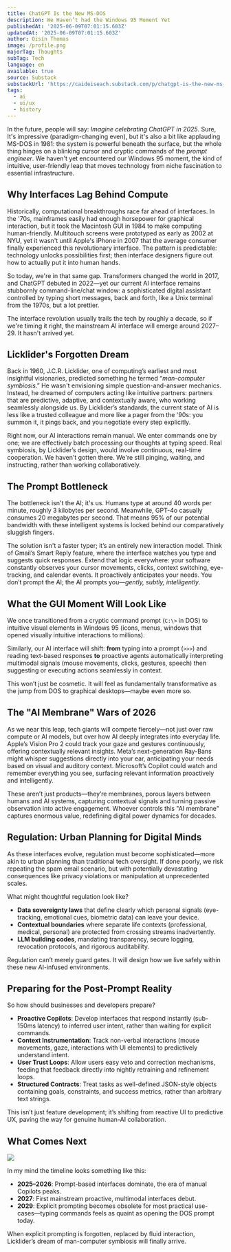 ```yaml
---
title: ChatGPT Is the New MS-DOS
description: We Haven’t had the Windows 95 Moment Yet
publishedAt: '2025-06-09T07:01:15.603Z'
updatedAt: '2025-06-09T07:01:15.603Z'
author: Oisín Thomas
image: /profile.png
majorTag: Thoughts
subTag: Tech
language: en
available: true
source: Substack
substackUrl: 'https://caideiseach.substack.com/p/chatgpt-is-the-new-ms-dos'
tags:
  - ai
  - ui/ux
  - history
---
```


In the future, people will say: _Imagine celebrating ChatGPT in 2025_. Sure, It's impressive (paradigm-changing even), but it's also a bit like applauding MS-DOS in 1981: the system is powerful beneath the surface, but the whole thing hinges on a blinking cursor and cryptic commands of the _prompt engineer_. We haven't yet encountered our Windows 95 moment, the kind of intuitive, user-friendly leap that moves technology from niche fascination to essential infrastructure.

Why Interfaces Lag Behind Compute
---------------------------------

Historically, computational breakthroughs race far ahead of interfaces. In the '70s, mainframes easily had enough horsepower for graphical interaction, but it took the Macintosh GUI in 1984 to make computing human-friendly. Multitouch screens were prototyped as early as 2002 at NYU, yet it wasn't until Apple's iPhone in 2007 that the average consumer finally experienced this revolutionary interface. The pattern is predictable: technology unlocks possibilities first; then interface designers figure out how to actually put it into human hands.


So today, we're in that same gap. Transformers changed the world in 2017, and ChatGPT debuted in 2022—yet our current AI interface remains stubbornly command-line/chat window: a sophisticated digital assistant controlled by typing short messages, back and forth, like a Unix terminal from the 1970s, but a lot prettier.

The interface revolution usually trails the tech by roughly a decade, so if we're timing it right, the mainstream AI interface will emerge around 2027–29. It hasn't arrived yet.

Licklider's Forgotten Dream
---------------------------

Back in 1960, J.C.R. Licklider, one of computing’s earliest and most insightful visionaries, predicted something he termed “_man-computer symbiosis_.” He wasn't envisioning simple question-and-answer mechanics. Instead, he dreamed of computers acting like intuitive partners: partners that are predictive, adaptive, and contextually aware, who working seamlessly alongside us. By Licklider’s standards, the current state of AI is less like a trusted colleague and more like a pager from the '90s: you summon it, it pings back, and you negotiate every step explicitly.

Right now, our AI interactions remain manual. We enter commands one by one; we are effectively batch processing our thoughts at typing speed. Real symbiosis, by Licklider’s design, would involve continuous, real-time cooperation. We haven't gotten there. We're still pinging, waiting, and instructing, rather than working collaboratively.

The Prompt Bottleneck
---------------------

The bottleneck isn't the AI; it's us. Humans type at around 40 words per minute, roughly 3 kilobytes per second. Meanwhile, GPT-4o casually consumes 20 megabytes per second. That means 95% of our potential bandwidth with these intelligent systems is locked behind our comparatively sluggish fingers.

The solution isn't a faster typer; it’s an entirely new interaction model. Think of Gmail’s Smart Reply feature, where the interface watches you type and suggests quick responses. Extend that logic everywhere: your software constantly observes your cursor movements, clicks, context switching, eye-tracking, and calendar events. It proactively anticipates your needs. You don’t prompt the AI; the AI prompts you—_gently, subtly, intelligently_.

What the GUI Moment Will Look Like
----------------------------------

We once transitioned from a cryptic command prompt (`C:\>` in DOS) to intuitive visual elements in Windows 95 (icons, menus, windows that opened visually intuitive interactions to millions).

Similarly, our AI interface will shift: **from** typing into a prompt (`>>>`) and reading text-based responses **to** proactive agents automatically interpreting multimodal signals (mouse movements, clicks, gestures, speech) then suggesting or executing actions seamlessly in context.

This won’t just be cosmetic. It will feel as fundamentally transformative as the jump from DOS to graphical desktops—maybe even more so.

The "AI Membrane" Wars of 2026
------------------------------

As we near this leap, tech giants will compete fiercely—not just over raw compute or AI models, but over how AI deeply integrates into everyday life. Apple’s Vision Pro 2 could track your gaze and gestures continuously, offering contextually relevant insights. Meta’s next-generation Ray-Bans might whisper suggestions directly into your ear, anticipating your needs based on visual and auditory context. Microsoft’s Copilot could watch and remember everything you see, surfacing relevant information proactively and intelligently.

These aren’t just products—they’re membranes, porous layers between humans and AI systems, capturing contextual signals and turning passive observation into active engagement. Whoever controls this "AI membrane" captures enormous value, redefining digital power dynamics for decades.

Regulation: Urban Planning for Digital Minds
--------------------------------------------

As these interfaces evolve, regulation must become sophisticated—more akin to urban planning than traditional tech oversight. If done poorly, we risk repeating the spam email scenario, but with potentially devastating consequences like privacy violations or manipulation at unprecedented scales.

What might thoughtful regulation look like?

- **Data sovereignty laws** that define clearly which personal signals (eye-tracking, emotional cues, biometric data) can leave your device.
- **Contextual boundaries** where separate life contexts (professional, medical, personal) are protected from crossing streams inadvertently.
- **LLM building codes**, mandating transparency, secure logging, revocation protocols, and rigorous auditability.
    

Regulation can’t merely guard gates. It will design how we live safely within these new AI-infused environments.

Preparing for the Post-Prompt Reality
-------------------------------------

So how should businesses and developers prepare?

- **Proactive Copilots**: Develop interfaces that respond instantly (sub-150ms latency) to inferred user intent, rather than waiting for explicit commands.
- **Context Instrumentation**: Track non-verbal interactions (mouse movements, gaze, interactions with UI elements) to predictively understand intent.
- **User Trust Loops**: Allow users easy veto and correction mechanisms, feeding that feedback directly into nightly retraining and refinement loops.
- **Structured Contracts**: Treat tasks as well-defined JSON-style objects containing goals, constraints, and success metrics, rather than arbitrary text strings.

This isn’t just feature development; it’s shifting from reactive UI to predictive UX, paving the way for genuine human-AI collaboration.

What Comes Next
---------------

![](https://substack-post-media.s3.amazonaws.com/public/images/5eec40c3-6153-43d5-a553-8d37aae4f788_897x277.png)

In my mind the timeline looks something like this:

- **2025–2026**: Prompt-based interfaces dominate, the era of manual Copilots peaks.
- **2027**: First mainstream proactive, multimodal interfaces debut.
- **2029**: Explicit prompting becomes obsolete for most practical use-cases—typing commands feels as quaint as opening the DOS prompt today.
    

When explicit prompting is forgotten, replaced by fluid interaction, Licklider’s dream of man-computer symbiosis will finally arrive.
